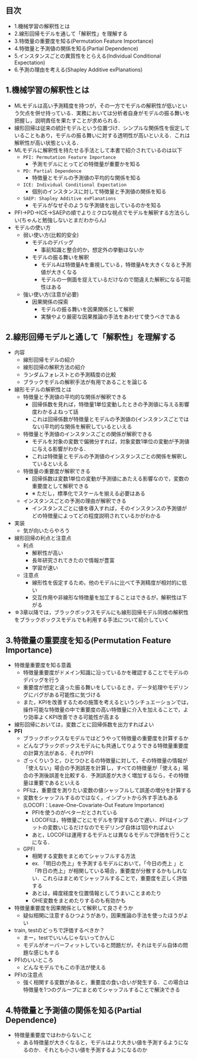 
## 目次

- 1.機械学習の解釈性とは
- 2.線形回帰モデルを通して「解釈性」を理解する
- 3.特徴量の重要度を知る(Permutation Feature Importance)
- 4.特徴量と予測値の関係を知る(Partial Dependence)
- 5.インスタンスごとの異質性をとらえる(Individual Conditional Expectation)
- 6.予測の理由を考える(Shapley Additive exPlanations)

## 1.機械学習の解釈性とは
- MLモデルは高い予測精度を持つが，その一方でモデルの解釈性が低いという欠点を併せ持っている．実務においては分析者自身がモデルの振る舞いを把握し，説明責任を果たすことが求められる．
- 線形回帰は従来の統計モデルという位置づけ．シンプルな関係性を仮定していることもあり，モデルの振る舞いに対する透明性が高いといえる．これは解釈性が高い状態といえる．
- MLモデルに解釈性を持たせる手法として本書で紹介されているのは以下
    - `PFI: Permutation Feature Importance`
        - 予測モデルにとってどの特徴量が重要かを知る
    - `PD: Partial Dependence`
        - 特徴量とモデルの予測値の平均的な関係を知る
    - `ICE: Individual Conditional Expectation`
        - 個別のインスタンスに対して特徴量と予測値の関係を知る
    - `SAEP: Shapley Additive exPlanations`
        - モデルがなぜそのような予測値を出しているのかを知る
- PFI→PD→ICE→SAEPの順でよりミクロな視点でモデルを解釈する方法らしい(ちゃんと勉強しないとまだわからん)
- モデルの使い方
    - 弱い使い方(比較的安全)
        - モデルのデバッグ
            - 事前知識と整合的か，想定外の挙動はないか
        - モデルの振る舞いを解釈
            - モデルAは特徴量Aを重視している，特徴量Aを大きくなると予測値が大きくなる
            - モデルの一側面を捉えているだけなので間違えた解釈になる可能性はある
    - 強い使い方(注意が必要)
        - 因果関係の探索
            - モデルの振る舞いを因果関係として解釈
            - 実験やより厳密な因果推論の手法をあわせて使うべきである

## 2.線形回帰モデルと通して「解釈性」を理解する
- 内容
    - 線形回帰モデルの紹介
    - 線形回帰の解釈方法の紹介
    - ランダムフォレストとの予測精度の比較
    - ブラックモデルの解釈手法が有用であることを論じる
- 線形モデルの解釈性とは
    - 特徴量と予測値の平均的な関係が解釈できる
        - 回帰係数を見れば，特徴量1単位変動したときの予測値に与える影響度わかるよねって話
        - これは回帰係数が特徴量とモデルの予測値の(インスタンスごとではない)平均的な関係を解釈しているといえる
    - 特徴量と予測値のインスタンスごとの関係が解釈できる
        - モデルを対象の変数で偏微分すれば，対象変数1単位の変動が予測値に与える影響がわかる．
        - これは特徴量とモデルの予測値のインスタンスごとの関係を解釈しているといえる
    - 特徴量の重要度が解釈できる
        - 回帰係数は変数1単位の変動が予測値にあたえる影響なので，変数の重要度として解釈できる
        - ※ ただし，標準化でスケールを揃える必要はある
    - インスタンスごとの予測の理由が解釈できる
        - インスタンスごとに値を導入すれば，そのインスタンスの予測値がどの特徴量によってどの程度説明されているかがわかる
- 実装
    - 気が向いたらやろう
- 線形回帰の利点と注意点
    - 利点
        - 解釈性が高い
        - 長年研究されてきたので情報が豊富
        - 学習が速い
    - 注意点
        - 線形性を仮定するため，他のモデルに比べて予測精度が相対的に低い
        - 交互作用や非線形な特徴量を加工することはできるが，解釈性は下がる
- ☆3章以降では，ブラックボックスモデルにも線形回帰モデル同様の解釈性をブラックボックスモデルでも利用する手法について紹介していく

## 3.特徴量の重要度を知る(Permutation Feature Importance)
- 特徴量重要度を知る意義
    - 特徴量重要度がドメイン知識に沿っているかを確認することでモデルのデバッグを行う
    - 重要度が想定と違った振る舞いをしているとき，データ処理やモデリングにバグがある可能性に気づける
    - また，KPIを改善するための施策を考えるというシチュエーションでは，操作可能な特徴量の中で重要度の高い特徴量に介入を加えることで，より効率よくKPI改善できる可能性が高まる
- 線形回帰においては，変数ごとに回帰係数を出力すればよい
- **PFI**
    - ブラックボックスなモデルではどうやって特徴量の重要度を計算するか
    - どんなブラックボックスモデルにも共通してりようできる特徴量重要度の計算方法がある．それがPFI
    - ざっくりいうと，ひとつひとるの特徴量に対して，その特徴量の情報が「使えない」場合の予測誤差を計算し，すべての特徴量が「使える」場合の予測後誤差を比較する．予測誤差が大きく増加するなら，その特徴量は重要であるといえる
    - PFIは，重要度を測りたい変数の値シャッフルして誤差の増分を計算する
    - 変数をシャッフルするのではなく，インプットから外す手法もある(LOCOFI：Leave-One-Covariate-Out Feature Importance)
        - PFIを使うのがベターだとされている
        - LOCOFIは，特徴量ごとにモデルを学習するので遅い．PFIはインプットの変数いじるだけなのでモデリング自体は1回やればよい
        - あと，LOCOFIは運用するモデルとは異なるモデルで評価を行うことになる．
    - GPFI
        - 相関する変数をまとめてシャッフルする方法
        - ex. 「明日の売上」を予測するモデルにおいて，「今日の売上
        」と「昨日の売上」が相関している場合，重要度が分散するかもしれない．これらはまとめてシャッフルすることで，重要度を正しく評価する
        - あとは，緯度経度を位置情報としてうまいことまめたり
        - OHE変数をまとめたりするのも有効かも
- 特徴量重要度を因果関係として解釈して良さそうか
    - 疑似相関に注意するひつようがあり，因果推論の手法を使ったほうがよい
- train, testのどっちで評価するべきか？
    - まー，testでいいんじゃないってかんじ
    - モデルがオーバーフィットしていると問題だが，それはモデル自体の問題な感じもする
- PFIのいいところ
    - どんなモデルでもこの手法が使える
- PFIの注意点
    - 強く相関する変数があると，重要度の食い合いが発生する．この場合は特徴量を1つのグループにまとめてシャッフルすることで解決できる

## 4.特徴量と予測値の関係を知る(Partial Dependence)
- 特徴量重要度ではわからないこと
    - ある特徴量が大きくなると，モデルはより大きい値を予測するようになるのか．それとも小さい値を予測するようになるのか